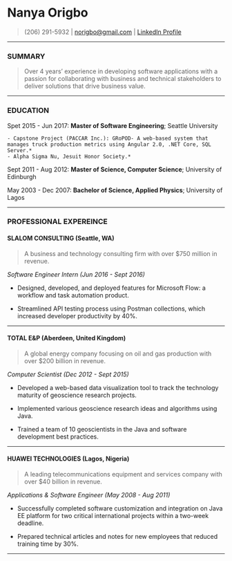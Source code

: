Nanya Origbo
============
> (206) 291-5932 | [norigbo@gmail.com]() | [LinkedIn Profile](http://www.linkedin.com/in/nanya-origbo)

----

### SUMMARY
> Over 4 years’ experience in developing software applications with a passion for collaborating with business and technical stakeholders to deliver solutions that drive business value.

----

### EDUCATION

Spet 2015 - Jun 2017:   **Master of Software Engineering**; Seattle University

    - Capstone Project (PACCAR Inc.): GRoPOD- A web-based system that manages truck production metrics using Angular 2.0, .NET Core, SQL      Server.*
    - Alpha Sigma Nu, Jesuit Honor Society.*

Sept 2011 - Aug 2012:   **Master of Science, Computer Science**; University of Edinburgh

May 2003 - Dec 2007:   **Bachelor of Science, Applied Physics**; University of Lagos

---------
     
### PROFESSIONAL EXPEREINCE

#### SLALOM CONSULTING (Seattle, WA)
> A business and technology consulting firm with over $750 million in revenue.

*Software Engineer Intern (Jun 2016 - Sept 2016)*

- Designed, developed, and deployed features for Microsoft Flow: a workflow and task automation product. 

- Streamlined API testing process using Postman collections, which increased developer productivity by 40%.

-----

#### TOTAL E&P (Aberdeen, United Kingdom)
> A global energy company focusing on oil and gas production with over $200 billion in revenue.

*Computer Scientist (Dec 2012 - Sept 2015)*

- Developed a web-based data visualization tool to track the technology maturity of geoscience research projects. 

- Implemented various geoscience research ideas and algorithms using Java. 

- Trained a team of 10 geoscientists in the Java and software development best practices.

-----

#### HUAWEI TECHNOLOGIES (Lagos, Nigeria)
> A leading telecommunications equipment and services company with over $40 billion in revenue.

*Applications & Software Engineer (May 2008 - Aug 2011)*

- Successfully completed software customization and integration on Java EE platform for two critical international projects within a two-week deadline. 

- Prepared technical articles and notes for new employees that reduced training time by 30%.

---------
